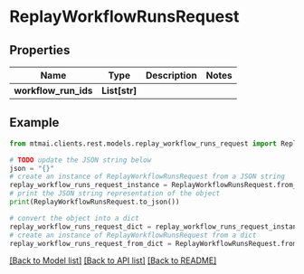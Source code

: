 # ReplayWorkflowRunsRequest


## Properties

Name | Type | Description | Notes
------------ | ------------- | ------------- | -------------
**workflow_run_ids** | **List[str]** |  | 

## Example

```python
from mtmai.clients.rest.models.replay_workflow_runs_request import ReplayWorkflowRunsRequest

# TODO update the JSON string below
json = "{}"
# create an instance of ReplayWorkflowRunsRequest from a JSON string
replay_workflow_runs_request_instance = ReplayWorkflowRunsRequest.from_json(json)
# print the JSON string representation of the object
print(ReplayWorkflowRunsRequest.to_json())

# convert the object into a dict
replay_workflow_runs_request_dict = replay_workflow_runs_request_instance.to_dict()
# create an instance of ReplayWorkflowRunsRequest from a dict
replay_workflow_runs_request_from_dict = ReplayWorkflowRunsRequest.from_dict(replay_workflow_runs_request_dict)
```
[[Back to Model list]](../README.md#documentation-for-models) [[Back to API list]](../README.md#documentation-for-api-endpoints) [[Back to README]](../README.md)


